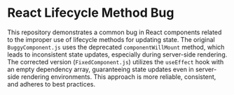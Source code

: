 # React Lifecycle Method Bug

This repository demonstrates a common bug in React components related to the improper use of lifecycle methods for updating state.  The original `BuggyComponent.js` uses the deprecated `componentWillMount` method, which leads to inconsistent state updates, especially during server-side rendering.  The corrected version (`FixedComponent.js`) utilizes the `useEffect` hook with an empty dependency array, guaranteeing state updates even in server-side rendering environments. This approach is more reliable, consistent, and adheres to best practices.